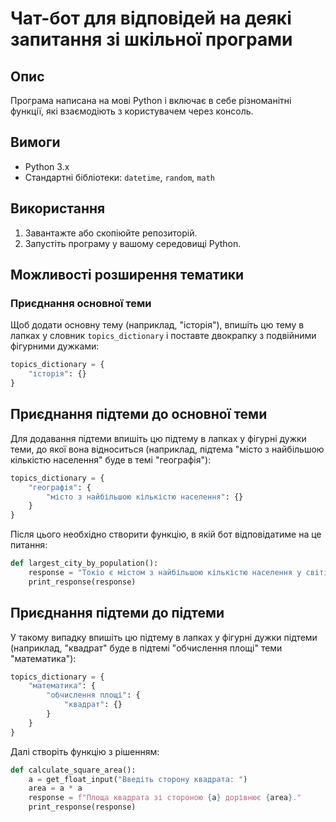 # Чат-бот для відповідей на деякі запитання зі шкільної програми

## Опис
Програма написана на мові Python і включає в себе різноманітні функції, які взаємодіють з користувачем через консоль.

## Вимоги
- Python 3.x
- Стандартні бібліотеки: `datetime`, `random`, `math`

## Використання

1. Завантажте або скопіюйте репозиторій.
2. Запустіть програму у вашому середовищі Python.

## Можливості розширення тематики

### Приєднання основної теми

Щоб додати основну тему (наприклад, "історія"), впишіть цю тему в лапках у словник `topics_dictionary` і поставте двокрапку з подвійними фігурними дужками:

```python
topics_dictionary = {
    "історія": {}
}
```

## Приєднання підтеми до основної теми
Для додавання підтеми впишіть цю підтему в лапках у фігурні дужки теми, до якої вона відноситься (наприклад, підтема "місто з найбільшою кількістю населення" буде в темі "географія"):
```python
topics_dictionary = {
    "географія": {
        "місто з найбільшою кількістю населення": {}
    }
}
```
Після цього необхідно створити функцію, в якій бот відповідатиме на це питання:
```python
def largest_city_by_population():
    response = "Токіо є містом з найбільшою кількістю населення у світі."
    print_response(response)
```
## Приєднання підтеми до підтеми
У такому випадку впишіть цю підтему в лапках у фігурні дужки підтеми (наприклад, "квадрат" буде в підтемі "обчислення площі" теми "математика"):
```python
topics_dictionary = {
    "математика": {
        "обчислення площі": {
            "квадрат": {}
        }
    }
}
```
Далі створіть функцію з рішенням:
```python
def calculate_square_area():
    a = get_float_input("Введіть сторону квадрата: ")
    area = a * a
    response = f"Площа квадрата зі стороною {a} дорівнює {area}."
    print_response(response)
```





